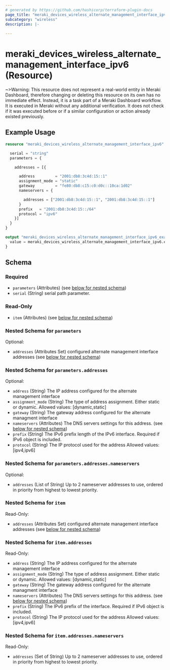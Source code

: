 ```yaml
---
# generated by https://github.com/hashicorp/terraform-plugin-docs
page_title: "meraki_devices_wireless_alternate_management_interface_ipv6 Resource - terraform-provider-meraki"
subcategory: "wireless"
description: |-
  
---
```


# meraki_devices_wireless_alternate_management_interface_ipv6 (Resource)



~>Warning: This resource does not represent a real-world entity in Meraki Dashboard, therefore changing or deleting this resource on its own has no immediate effect. Instead, it is a task part of a Meraki Dashboard workflow. It is executed in Meraki without any additional verification. It does not check if it was executed before or if a similar configuration or action 
already existed previously.


## Example Usage

```terraform
resource "meraki_devices_wireless_alternate_management_interface_ipv6" "example" {

  serial = "string"
  parameters = {

    addresses = [{

      address         = "2001:db8:3c4d:15::1"
      assignment_mode = "static"
      gateway         = "fe80:db8:c15:c0:d0c::10ca:1d02"
      nameservers = {

        addresses = ["2001:db8:3c4d:15::1", "2001:db8:3c4d:15::1"]
      }
      prefix   = "2001:db8:3c4d:15::/64"
      protocol = "ipv6"
    }]
  }
}

output "meraki_devices_wireless_alternate_management_interface_ipv6_example" {
  value = meraki_devices_wireless_alternate_management_interface_ipv6.example
}
```

<!-- schema generated by tfplugindocs -->
## Schema

### Required

- `parameters` (Attributes) (see [below for nested schema](#nestedatt--parameters))
- `serial` (String) serial path parameter.

### Read-Only

- `item` (Attributes) (see [below for nested schema](#nestedatt--item))

<a id="nestedatt--parameters"></a>
### Nested Schema for `parameters`

Optional:

- `addresses` (Attributes Set) configured alternate management interface addresses (see [below for nested schema](#nestedatt--parameters--addresses))

<a id="nestedatt--parameters--addresses"></a>
### Nested Schema for `parameters.addresses`

Optional:

- `address` (String) The IP address configured for the alternate management interface
- `assignment_mode` (String) The type of address assignment. Either static or dynamic.
                                              Allowed values: [dynamic,static]
- `gateway` (String) The gateway address configured for the alternate managment interface
- `nameservers` (Attributes) The DNS servers settings for this address. (see [below for nested schema](#nestedatt--parameters--addresses--nameservers))
- `prefix` (String) The IPv6 prefix length of the IPv6 interface. Required if IPv6 object is included.
- `protocol` (String) The IP protocol used for the address
                                              Allowed values: [ipv4,ipv6]

<a id="nestedatt--parameters--addresses--nameservers"></a>
### Nested Schema for `parameters.addresses.nameservers`

Optional:

- `addresses` (List of String) Up to 2 nameserver addresses to use, ordered in priority from highest to lowest priority.




<a id="nestedatt--item"></a>
### Nested Schema for `item`

Read-Only:

- `addresses` (Attributes Set) configured alternate management interface addresses (see [below for nested schema](#nestedatt--item--addresses))

<a id="nestedatt--item--addresses"></a>
### Nested Schema for `item.addresses`

Read-Only:

- `address` (String) The IP address configured for the alternate management interface
- `assignment_mode` (String) The type of address assignment. Either static or dynamic.
                                                Allowed values: [dynamic,static]
- `gateway` (String) The gateway address configured for the alternate managment interface
- `nameservers` (Attributes) The DNS servers settings for this address. (see [below for nested schema](#nestedatt--item--addresses--nameservers))
- `prefix` (String) The IPv6 prefix of the interface. Required if IPv6 object is included.
- `protocol` (String) The IP protocol used for the address
                                                Allowed values: [ipv4,ipv6]

<a id="nestedatt--item--addresses--nameservers"></a>
### Nested Schema for `item.addresses.nameservers`

Read-Only:

- `addresses` (Set of String) Up to 2 nameserver addresses to use, ordered in priority from highest to lowest priority.
